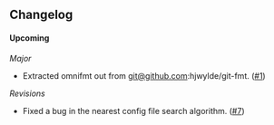## Changelog

#### Upcoming

*Major*
* Extracted omnifmt out from git@github.com:hjwylde/git-fmt. ([#1](https://github.com/hjwylde/omnifmt/issues/1))

*Revisions*
* Fixed a bug in the nearest config file search algorithm. ([#7](https://github.com/hjwylde/omnifmt/issues/7))

